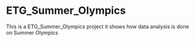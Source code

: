 # ETG_Summer_Olympics
This is a ETG_Summer_Olympics project it shows how data  analysis is done on Summer Olympics
